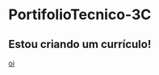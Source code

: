 # PortifolioTecnico-3C
## Estou criando um currículo!
[oi](../../../../Ana-Negri/PortifolioTecnico-3A)
